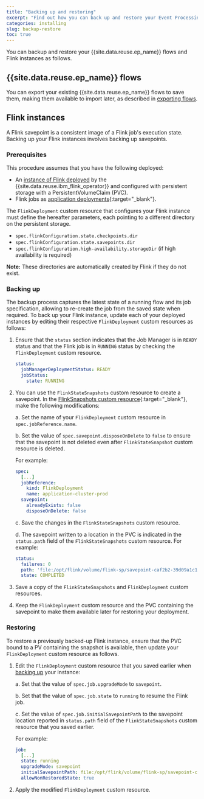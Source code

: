 ```yaml
---
title: "Backing up and restoring"
excerpt: "Find out how you can back up and restore your Event Processing deployments."
categories: installing
slug: backup-restore
toc: true
---
```


You can backup and restore your {{site.data.reuse.ep_name}} flows and Flink instances as follows.

## {{site.data.reuse.ep_name}} flows

You can export your existing {{site.data.reuse.ep_name}} flows to save them, making them available to import later, as described in [exporting flows](../../advanced/exporting-flows/).

## Flink instances

A Flink savepoint is a consistent image of a Flink job's execution state. Backing up your Flink instances involves backing up savepoints.

### Prerequisites

This procedure assumes that you have the following deployed: 
- An [instance of Flink deployed](../installing/) by the {{site.data.reuse.ibm_flink_operator}} and configured with persistent storage with a PersistentVolumeClaim (PVC).
- Flink jobs as [application deployments](https://nightlies.apache.org/flink/flink-kubernetes-operator-docs-release-1.10/docs/custom-resource/overview/#application-deployments){:target="_blank"}.

The `FlinkDeployment` custom resource that configures your Flink instance must define the hereafter parameters, each pointing to a different directory on the persistent storage.
- `spec.flinkConfiguration.state.checkpoints.dir`
- `spec.flinkConfiguration.state.savepoints.dir`
- `spec.flinkConfiguration.high-availability.storageDir` (if high availability is required)

**Note:** These directories are automatically created by Flink if they do not exist.

### Backing up

The backup process captures the latest state of a running flow and its job specification, allowing to re-create the job from the saved state when required. To back up your Flink instance, update each of your deployed instances by editing their respective `FlinkDeployment` custom resources as follows:

1. Ensure that the `status` section indicates that the Job Manager is in `READY` status and that the Flink job is in `RUNNING` status by checking the `FlinkDeployment` custom resource.

   ```yaml
   status:
     jobManagerDeploymentStatus: READY
     jobStatus:
       state: RUNNING
   ```

2. You can use the `FlinkStateSnapshots` custom resource to create a savepoint. In the [FlinkSnapshots custom resource](https://nightlies.apache.org/flink/flink-kubernetes-operator-docs-release-1.10/docs/custom-resource/snapshots/){:target="_blank"}, make the following modifications:

   a. Set the name of your `FlinkDeployment` custom resource in `spec.jobReference.name`.

   b. Set the value of `spec.savepoint.disposeOnDelete` to `false` to ensure that the savepoint is not deleted even after `FlinkStateSnapshot` custom resource is deleted.

   For example:

   ```yaml
   spec:
     [...]
     jobReference:
       kind: FlinkDeployment
       name: application-cluster-prod
     savepoint:
       alreadyExists: false
       disposeOnDelete: false
    ```

   c. Save the changes in the `FlinkStateSnapshots` custom resource.

   d. The savepoint written to a location in the PVC is indicated in the `status.path` field of the `FlinkStateSnapshots` custom resource. For example:

   ```yaml
   status:
     failures: 0
     path: 'file:/opt/flink/volume/flink-sp/savepoint-caf2b2-39d09a1c170c'
     state: COMPLETED
   ```

3. Save a copy of the `FlinkStateSnapshots` and `FlinkDeployment` custom resources. 
4. Keep the `FlinkDeployment` custom resource and the PVC containing the savepoint to make them available later for restoring your deployment.

### Restoring

To restore a previously backed-up Flink instance, ensure that the PVC bound to a PV containing the snapshot is available, then update your `FlinkDeployment` custom resource as follows.

1. Edit the `FlinkDeployment` custom resource that you saved earlier when [backing up](#backing-up) your instance:

   a. Set that the value of `spec.job.upgradeMode` to `savepoint`.

   b. Set that the value of `spec.job.state` to `running` to resume the Flink job.

   c. Set the value of `spec.job.initialSavepointPath` to the savepoint location reported in `status.path` field of the `FlinkStateSnapshots` custom resource that you saved earlier.

   For example:

   ```yaml
   job:
     [...]
     state: running
     upgradeMode: savepoint
     initialSavepointPath: file:/opt/flink/volume/flink-sp/savepoint-caf2b2-39d09a1c170c
     allowNonRestoredState: true
   ```

2. Apply the modified `FlinkDeployment` custom resource.

